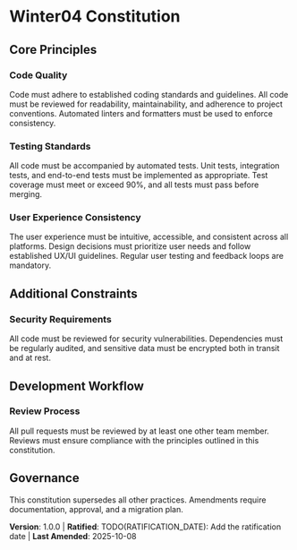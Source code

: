 # Winter04 Constitution

## Core Principles

### Code Quality

Code must adhere to established coding standards and guidelines. All code must be reviewed for readability, maintainability, and adherence to project conventions. Automated linters and formatters must be used to enforce consistency.

### Testing Standards

All code must be accompanied by automated tests. Unit tests, integration tests, and end-to-end tests must be implemented as appropriate. Test coverage must meet or exceed 90%, and all tests must pass before merging.

### User Experience Consistency

The user experience must be intuitive, accessible, and consistent across all platforms. Design decisions must prioritize user needs and follow established UX/UI guidelines. Regular user testing and feedback loops are mandatory.

## Additional Constraints

### Security Requirements

All code must be reviewed for security vulnerabilities. Dependencies must be regularly audited, and sensitive data must be encrypted both in transit and at rest.

## Development Workflow

### Review Process

All pull requests must be reviewed by at least one other team member. Reviews must ensure compliance with the principles outlined in this constitution.

## Governance

This constitution supersedes all other practices. Amendments require documentation, approval, and a migration plan.

**Version**: 1.0.0 | **Ratified**: TODO(RATIFICATION_DATE): Add the ratification date | **Last Amended**: 2025-10-08
